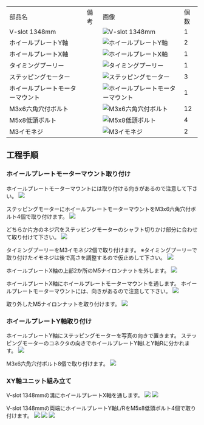 <table class="packing-list">
    <tbody>
        <tr>
            <td>部品名</td>
            <td>備考</td>
            <td class="packing-img">画像</td>
            <td>個数</td>
        </tr>
        <tr>
            <td>V-slot 1348mm</td>
            <td></td>
            <td><img src="./images/packing/034.jpg" alt="V-slot 1348mm"></td>
            <td>1</td>
        </tr>
        <tr>
            <td>ホイールプレートY軸</td>
            <td></td>
            <td><img src="./images/packing/016.jpg" alt="ホイールプレートY軸"></td>
            <td>2</td>
        </tr>
        <tr>
            <td>ホイールプレートX軸</td>
            <td></td>
            <td><img src="./images/packing/017.jpg" alt="ホイールプレートX軸"></td>
            <td>1</td>
        </tr>
        <tr>
            <td>タイミングプーリー</td>
            <td></td>
            <td><img src="./images/packing/030.jpg" alt="タイミングプーリー"></td>
            <td>1</td>
        </tr>
        <tr>
            <td>ステッピングモーター</td>
            <td></td>
            <td><img src="./images/packing/029.jpg" alt="ステッピングモーター"></td>
            <td>3</td>
        </tr>
        <tr>
            <td>ホイールプレートモーターマウント</td>
            <td></td>
            <td><img src="./images/packing/015.jpg" alt="ホイールプレートモーターマウント"></td>
            <td>1</td>
        </tr>
        <tr>
            <td>M3x6六角穴付ボルト</td>
            <td></td>
            <td><img src="./images/packing/126.jpg" alt="M3x6六角穴付ボルト"></td>
            <td>12</td>
        </tr>
        <tr>
            <td>M5x8低頭ボルト</td>
            <td></td>
            <td><img src="./images/packing/145.jpg" alt="M5x8低頭ボルト"></td>
            <td>4</td>
        </tr>
        <tr>
            <td>M3イモネジ</td>
            <td></td>
            <td><img src="./images/packing/203.jpg" alt="M3イモネジ"></td>
            <td>2</td>
        </tr>
    </tbody>
</table>

## 工程手順

### ホイールプレートモーターマウント取り付け

ホイールプレートモーターマウントには取り付ける向きがあるので注意して下さい。
<img src="images/004/000.jpg"/>

ステッピングモーターにホイールプレートモーターマウントをM3x6六角穴付ボルト4個で取り付けます。
<img src="images/004/001.jpg"/>

どちらか片方のネジ穴をステッピングモーターのシャフト切りかけ部分に合わせて取り付けて下さい。
<img src="images/004/002.jpg"/>

タイミングプーリーをM3イモネジ2個で取り付けます。
※タイミングプーリーで取り付けたイモネジは後で高さを調整するので仮止めして下さい。
<img src="images/004/003.jpg"/>

ホイールプレートX軸の上部2か所のM5ナイロンナットを外します。
<img src="images/004/004.jpg"/>

ホイールプレートX軸にホイールプレートモーターマウントを通します。
ホイールプレートモーターマウントには、向きがあるので注意して下さい。
<img src="images/004/005.jpg"/>

取り外したM5ナイロンナットを取り付けます。
<img src="images/004/006.jpg"/>

### ホイールプレートY軸取り付け

ホイールプレートY軸にステッピングモーターを写真の向きで置きます。
ステッピングモーターのコネクタの向きでホイールプレートY軸LとY軸Rに分かれます。
<img src="images/004/007.jpg"/>

M3x6六角穴付ボルト8個で取り付けます。
<img src="images/004/008.jpg"/>

### XY軸ユニット組み立て

V-slot 1348mmの溝にホイールプレートX軸を通します。
<img src="images/004/009.jpg"/>
<img src="images/004/010.jpg"/>

V-slot 1348mmの両端にホイールプレートY軸L/RをM5x8低頭ボルト4個で取り付けます。
<img src="images/004/011.jpg"/>
<img src="images/004/012.jpg"/>
<img src="images/004/013.jpg"/>